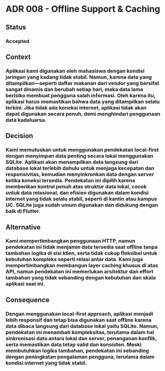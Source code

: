 # ADR 008 - Offline Support & Caching

## Status
### Accepted

## Context 
### Aplikasi kami digunakan oleh mahasiswa dengan kondisi jaringan yang kadang tidak stabil. Namun, karena data yang ditampilkan—seperti daftar makanan dari vendor yang bersifat sangat dinamis dan berubah setiap hari, maka data lama berisiko membuat pengguna salah informasi. Oleh karena itu, aplikasi harus memastikan bahwa data yang ditampilkan selalu terkini. Jika tidak ada koneksi internet, aplikasi tidak akan dapat digunakan secara penuh, demi menghindari penggunaan data kadaluarsa.

## Decision
### Kami memutuskan untuk menggunakan pendekatan local-first dengan menyimpan data penting secara lokal menggunakan SQLite. Aplikasi akan menampilkan data langsung dari database lokal terlebih dahulu untuk menjaga kecepatan dan responsivitas, kemudian menyinkronkan data dengan server ketika koneksi tersedia. Pendekatan ini dipilih karena memberikan kontrol penuh atas struktur data lokal, cocok untuk data relasional, dan efisien digunakan dalam kondisi internet yang tidak selalu stabil, seperti di kantin atau kampus UC. SQLite juga sudah umum digunakan dan didukung dengan baik di Flutter.

## Alternative
### Kami mempertimbangkan penggunaan HTTP, namun pendekatan ini tidak menjamin data tersedia saat offline tanpa tambahan logika di sisi klien, serta tidak cukup fleksibel untuk kebutuhan kompleks seperti relasi antar data. Kami juga mempertimbangkan membangun layer caching khusus di atas API, namun pendekatan ini memerlukan arsitektur dan effort tambahan yang tidak sebanding dengan kebutuhan dan skala aplikasi saat ini.

## Consequence
### Dengan menggunakan local-first approach, aplikasi menjadi lebih responsif dan tetap bisa digunakan saat offline karena data dibaca langsung dari database lokal yaitu SQLite. Namun, pendekatan ini menambah kompleksitas, terutama dalam hal sinkronisasi data antara lokal dan server, penanganan konflik, serta memastikan data tetap valid dan konsisten. Meski membutuhkan logika tambahan, pendekatan ini sebanding dengan peningkatan pengalaman pengguna, terutama dalam kondisi internet yang tidak stabil.